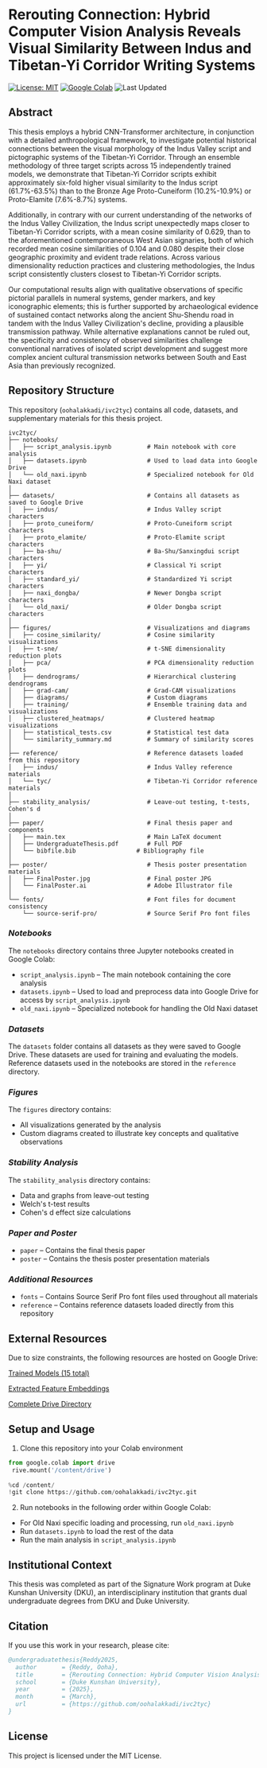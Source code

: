 # **Rerouting Connection: Hybrid Computer Vision Analysis Reveals Visual Similarity Between Indus and Tibetan-Yi Corridor Writing Systems**

[![License: MIT](https://img.shields.io/badge/License-MIT-yellow.svg)](https://opensource.org/licenses/MIT)
[![Google Colab](https://img.shields.io/badge/Google-Colab-green?style=flat&logo=google)](https://drive.google.com/drive/folders/12opOs8jCRgwZ-GDaFyPSiCF-HBVQvuCO?usp=drive_link)
![Last Updated](https://img.shields.io/badge/Last%20Updated-2025--03--18-blue)

## **Abstract**

This thesis employs a hybrid CNN-Transformer architecture, in conjunction with a detailed anthropological framework, to investigate potential historical connections between the visual morphology of the Indus Valley script and pictographic systems of the Tibetan-Yi Corridor. Through an ensemble methodology of three target scripts across 15 independently trained models, we demonstrate that Tibetan-Yi Corridor scripts exhibit approximately six-fold higher visual similarity to the Indus script (61.7%-63.5%) than to the Bronze Age Proto-Cuneiform (10.2%-10.9%) or Proto-Elamite (7.6%-8.7%) systems. 

Additionally, in contrary with our current understanding of the networks of the Indus Valley Civilization, the Indus script unexpectedly maps closer to Tibetan-Yi Corridor scripts, with a mean cosine similarity of 0.629, than to the aforementioned contemporaneous West Asian signaries, both of which recorded mean cosine similarities of 0.104 and 0.080 despite their close geographic proximity and evident trade relations. Across various dimensionality reduction practices and clustering methodologies, the Indus script consistently clusters closest to Tibetan-Yi Corridor scripts. 

Our computational results align with qualitative observations of specific pictorial parallels in numeral systems, gender markers, and key iconographic elements; this is further supported by archaeological evidence of sustained contact networks along the ancient Shu-Shendu road in tandem with the Indus Valley Civilization's decline, providing a plausible transmission pathway. While alternative explanations cannot be ruled out, the specificity and consistency of observed similarities challenge conventional narratives of isolated script development and suggest more complex ancient cultural transmission networks between South and East Asia than previously recognized.

## **Repository Structure**

This repository (`oohalakkadi/ivc2tyc`) contains all code, datasets, and supplementary materials for this thesis project. 

```plaintext
ivc2tyc/
├── notebooks/
│   ├── script_analysis.ipynb          # Main notebook with core analysis
│   ├── datasets.ipynb                 # Used to load data into Google Drive
│   └── old_naxi.ipynb                 # Specialized notebook for Old Naxi dataset
│
├── datasets/                          # Contains all datasets as saved to Google Drive
│   ├── indus/                         # Indus Valley script characters
│   ├── proto_cuneiform/               # Proto-Cuneiform script characters
│   ├── proto_elamite/                 # Proto-Elamite script characters
│   ├── ba-shu/                        # Ba-Shu/Sanxingdui script characters
│   ├── yi/                            # Classical Yi script characters
│   ├── standard_yi/                   # Standardized Yi script characters
│   ├── naxi_dongba/                   # Newer Dongba script characters
│   └── old_naxi/                      # Older Dongba script characters
│
├── figures/                           # Visualizations and diagrams
│   ├── cosine_similarity/             # Cosine similarity visualizations
│   ├── t-sne/                         # t-SNE dimensionality reduction plots
│   ├── pca/                           # PCA dimensionality reduction plots
│   ├── dendrograms/                   # Hierarchical clustering dendrograms
│   ├── grad-cam/                      # Grad-CAM visualizations
│   ├── diagrams/                      # Custom diagrams
│   ├── training/                      # Ensemble training data and visualizations
│   ├── clustered_heatmaps/            # Clustered heatmap visualizations
│   ├── statistical_tests.csv          # Statistical test data
│   └── similarity_summary.md          # Summary of similarity scores
│
├── reference/                         # Reference datasets loaded from this repository
│   ├── indus/                         # Indus Valley reference materials
│   └── tyc/                           # Tibetan-Yi Corridor reference materials
│
├── stability_analysis/                # Leave-out testing, t-tests, Cohen's d
│
├── paper/                             # Final thesis paper and components
│   ├── main.tex                       # Main LaTeX document
│   ├── UndergraduateThesis.pdf        # Full PDF
│   └── bibfile.bib                 # Bibliography file
│
├── poster/                            # Thesis poster presentation materials
│   ├── FinalPoster.jpg                # Final poster JPG
│   └── FinalPoster.ai                 # Adobe Illustrator file
│
└── fonts/                             # Font files for document consistency
    └── source-serif-pro/              # Source Serif Pro font files
```

### *Notebooks*

The `notebooks` directory contains three Jupyter notebooks created in Google Colab:

- `script_analysis.ipynb` – The main notebook containing the core analysis
- `datasets.ipynb` – Used to load and preprocess data into Google Drive for access by `script_analysis.ipynb`
- `old_naxi.ipynb` – Specialized notebook for handling the Old Naxi dataset

### *Datasets*

The `datasets` folder contains all datasets as they were saved to Google Drive. These datasets are used for training and evaluating the models. Reference datasets used in the notebooks are stored in the `reference` directory.

### *Figures*

The `figures` directory contains:

- All visualizations generated by the analysis
- Custom diagrams created to illustrate key concepts and qualitative observations

### *Stability Analysis*

The `stability_analysis` directory contains:

- Data and graphs from leave-out testing
- Welch's t-test results
- Cohen's d effect size calculations

### *Paper and Poster*

- `paper` – Contains the final thesis paper
- `poster` – Contains the thesis poster presentation materials

### *Additional Resources*

- `fonts` – Contains Source Serif Pro font files used throughout all materials
- `reference` – Contains reference datasets loaded directly from this repository

## **External Resources**
Due to size constraints, the following resources are hosted on Google Drive:

[Trained Models (15 total)](https://drive.google.com/drive/folders/15YeGHhwdYd3NClnDWDG_aCqoSTC2H_SZ)

[Extracted Feature Embeddings](https://drive.google.com/drive/folders/1--2eYvjJNlu0G_iY84B0xUZsP7eNbjTC)

[Complete Drive Directory](https://drive.google.com/drive/folders/1hmO5IDxNRJenfmWwpJuhRXcs6rNc8MyD)

## **Setup and Usage**

1. Clone this repository into your Colab environment

  ```python
  from google.colab import drive
   rive.mount('/content/drive')
   
  %cd /content/
  !git clone https://github.com/oohalakkadi/ivc2tyc.git
  ```
2. Run notebooks in the following order within Google Colab:
  - For Old Naxi specific loading and processing, run `old_naxi.ipynb`
  - Run `datasets.ipynb` to load the rest of the data
  - Run the main analysis in `script_analysis.ipynb`


## **Institutional Context**

This thesis was completed as part of the Signature Work program at Duke Kunshan University (DKU), an interdisciplinary institution that grants dual undergraduate degrees from DKU and Duke University.

## **Citation**

If you use this work in your research, please cite:

```bibtex
@undergraduatethesis{Reddy2025,
  author       = {Reddy, Ooha},
  title        = {Rerouting Connection: Hybrid Computer Vision Analysis Reveals Visual Similarity Between Indus and Tibetan-Yi Corridor Writing Systems},
  school       = {Duke Kunshan University},
  year         = {2025},
  month        = {March},
  url          = {https://github.com/oohalakkadi/ivc2tyc}
}
```

## **License**

This project is licensed under the MIT License.